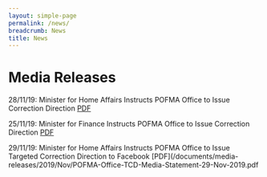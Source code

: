 ```yaml
---
layout: simple-page
permalink: /news/
breadcrumb: News
title: News
---
```


# Media Releases

28/11/19: Minister for Home Affairs Instructs POFMA Office to Issue Correction Direction [PDF](/documents/media-releases/2019/Nov/POFMA%20Office%20Media%20Statement%2028%20Nov%202019.pdf)

25/11/19: Minister for Finance Instructs POFMA Office to Issue Correction Direction [PDF](/documents/media-releases/2019/Nov/POFMA%20Office%20Media%20Statement%2025%20Nov%202019.pdf)

29/11/19: Minister for Home Affairs Instructs POFMA Office to Issue Targeted Correction Direction to Facebook [PDF](/documents/media-releases/2019/Nov/POFMA-Office-TCD-Media-Statement-29-Nov-2019.pdf
